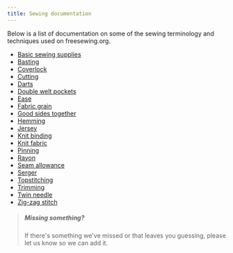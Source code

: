 ```yaml
---
title: Sewing documentation
---
```


Below is a list of documentation on some of the sewing terminology and techniques used on freesewing.org.

 -  [Basic sewing supplies](/docs/sewing/basic-sewing-supplies)
 -  [Basting](/docs/sewing/basting)
 -  [Coverlock](/docs/sewing/coverlock)
 -  [Cutting](/docs/sewing/cutting)
 -  [Darts](/docs/sewing/darts)
 -  [Double welt pockets](/docs/sewing/double-welt-pockets)
 -  [Ease](/docs/sewing/ease)
 -  [Fabric grain](/docs/sewing/fabric-grain)
 -  [Good sides together](/docs/sewing/good-sides-together)
 -  [Hemming](/docs/sewing/hemming)
 -  [Jersey](/docs/sewing/jersey)
 -  [Knit binding](/docs/sewing/knit-binding)
 -  [Knit fabric](/docs/sewing/knit-fabric)
 -  [Pinning](/docs/sewing/pinning)
 -  [Rayon](/docs/sewing/rayon)
 -  [Seam allowance](/docs/sewing/seam-allowance)
 -  [Serger](/docs/sewing/serger)
 -  [Topstitching](/docs/sewing/topstitching)
 -  [Trimming](/docs/sewing/trimming)
 -  [Twin needle](/docs/sewing/twin-needle)
 -  [Zig-zag stitch](/docs/sewing/zig-zag-stitch)


> ##### Missing something?
> 
> If there's something we've missed or that leaves you guessing, please let us know so we can add it.


